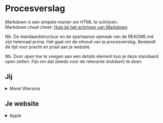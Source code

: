# Procesverslag
Markdown is een simpele manier om HTML te schrijven.  
Markdown cheat cheet: [Hulp bij het schrijven van Markdown](https://github.com/adam-p/markdown-here/wiki/Markdown-Cheatsheet).

Nb. De standaardstructuur en de spartaanse opmaak van de README.md zijn helemaal prima. Het gaat om de inhoud van je procesverslag. Besteedt de tijd voor pracht en praal aan je website.

Nb. Door *open* toe te voegen aan een *details* element kun je deze standaard open zetten. Fijn om dat steeds voor de relevante stuk(ken) te doen.





## Jij

<details>
<summary>Merel Wiersma</summary>

### Auteur:
Merel Wiersma

#### Je startniveau:
Blauw

#### Je focus:
ik begin met responsive en misschien wat animaties als ik daar aan toe kom :)
 UPDATE: volgensmij heb ik op dit moment een beetje van alles wat...
 
</details>





## Je website

<details>
<summary>Apple</summary>

### Je opdracht:
https://www.apple.com/nl/iphone-12/?afid=p238%7CsSPtEdyDb-dc_mtid_187079nc38483_pcrid_487299093080_pgrid_114373001947_&cid=aos-nl-kwgo-iphone--slid---product-
 
 https://www.apple.com/shop/studio/apple-watch

#### Screenshot(s) van de eerste pagina (small screen): 
<details>
 <summary>Apple iPhone 12</summary>
<img src="iphone12pagina.png" width="375px" alt="screenshot 1e pagina">
 </details>

 <details>
#### Screenshot(s) van de tweede pagina (small screen):
 <summary>Apple Watch</summary> 
<img src="applewatch1.png" width="375px" alt="applewatch1">
 <img src="applewatch2.png" width="375px" alt="applewatch2">
  <img src="applewatch3.png" width="375px" alt="applewatch3">
</details>





## Breakdownschets (week 1)

<details>
<summary>In de schets is te zien hoe de pagina opgedeeld is en welke delen ik zelf ga namaken.</summary>

### de hele pagina: 
<img src="breakdownschets.png" width="375px" alt="breakdownschets van eerste pagina">

### dynamisch deel (bijv menu): 
<img src="images/dummy-plaatje.jpg" width="375px" alt="breakdown van een dynamisch deel">

### wellicht nog een dynamisch deel (bijv filter): 
<img src="images/dummy-plaatje.jpg" width="375px" alt="breakdown van nog een dynamisch deel">

</details>





## Voortgang 1 (week 2)

<details>
<summary>uitwerken voor 1e voortgang</summary>

### Stand van zaken
ik heb de lessen best wel kunnen volgen tot nu toe, maar het lijkt me wel ingewikkeld om het van mijzelf zo 'uit mijn hoofd' te moeten doen.
 Ook heb ik deze week niet zo veel tijd gehad om te werken aan school, dus denk ik dat ik met het bouwen van de website iets achterloop.
 
 ik heb ik mijn code in de comments gezet waar ik tegenaanloop en wat ik graag wil veranderen


### Agenda voor meeting
samen met je groepje opstellen

| student 1      | student 2          | student 3    | student 4        |
| ---            | ---                | ---          | ---              |
| dit bespreken  | en dit             | en ik dit    | en dan ik dat    |
| en dat ook nog | dit als er tijd is | nog een punt | dit wil ik zeker |
| ...            | ...                | ...          | ...              |


### Verslag van meeting
in de meeting hebben we een voor een vragen gesteld aan Yunus en Rowin, en werd het opgelost met hun dmv scherm delen etc.
 zelf had ik wat kleine dingetjes zoals de header-icoontjes, een nettere opmaak van mijn html en wat margins weggehaald.
 nu wil ik alleen nog de kopjes onder de icoontjes in de 'belowheader' gecentreerd hebben,
 en een carrousel (of 'keuzemenu') voor de verschillende kleuren iphones onder aan de pagina.
 
 ** ik kwam ik na de feedback achter toen ik verder aan het werk ging:
 bij de transition (in de eerste sectie met de grote afbeelding in het midden) wil ik dat alleen de afbeelding beweegt, en niet de content eronder
naar onder schuift. dus dat het op zn plek blijft.
daarnaast wil ik dat als er niet meer gehoverd wordt, dat de afbeelding langzaam teruggaat naar 
het eerste formaat, en niet plots terugschiet

</details>





## Voortgang 2 (week 3)

<details open>
<summary>uitwerken voor 2e voortgang</summary>

### Stand van zaken
ik had nog geen tijd gehad om goed verder te gaan aan mijn website


### Agenda voor meeting
samen met je groepje opstellen

| student 1      | student 2          | student 3    | student 4        |
| ---            | ---                | ---          | ---              |
| dit bespreken  | en dit             | en ik dit    | en dan ik dat    |
| en dat ook nog | dit als er tijd is | nog een punt | dit wil ik zeker |
| ...            | ...                | ...          | ...              |


### Verslag van meeting
hier na afloop snel de uitkomsten van de meeting vastleggen

ik heb samen met het groepje een hamburgermenu gemaakt en meteen aan mijn eigen site toegevoegd, ook heb ik gezien hoe je een carrousel maakt en heb daar de code van overgenomen, mocht ik het ooit een keer nodig hebben.
 
 ik ben na het weekend aan mijn site gaan werken en heb wat dingen toegevoegd met javascript, zoals kleurkeuzes.(hier heb ik een tijdje mee lopen kloten maar het is me uiteindelijk wel gelukt in me eentje, waar ik erg blij mee ben), ook heb ik overal comment bijgezet die uitleggen wat mijn code doet en heb ik al mijn codes netjes 'opgeruimd' en geordend, zodat het er weer overzichtelijk uitziet.
 
 er zijn alleen nog wat puntjes zoals de font-family, centreren etc. wat nog wat beter kunnen (zie comments in mijn codes), maar voor nu ga ik denk ik beginnen met de 2e pagina die gemaakt moet worden (de apple watch pagina) ook bij deze heb ik besloten wat meer de focussen op javascript

</details>





## Toegankelijkheidstest (week 4)

<details>
<summary>uitwerken na test in 8e voortgang</summary>

### Bevindingen
Lijst met je bevindingen die in de test naar voren kwamen:

#### Titel eerste bevinding
Hier korte omschrijving (met indien nodig een afbeelding)

Hier een omschrijving van hoe het opgelost kan worden (met indien nodig een afbeelding)


#### Titel tweede bevinding. 
Hier korte omschrijving (met indien nodig een afbeelding)

Hier een omschrijving van hoe het opgelost kan worden (met indien nodig een afbeelding)


#### Titel volgende bevinding. 
Hier korte omschrijving (met indien nodig een afbeelding)

Hier een omschrijving van hoe het opgelost kan worden (met indien nodig een afbeelding)


#### Titel nog een bevinding. 
Hier korte omschrijving (met indien nodig een afbeelding)

Hier een omschrijving van hoe het opgelost kan worden (met indien nodig een afbeelding)

</details>





## Voortgang 3 (week 4)

<details>
<summary>uitwerken voor 3e voortgang</summary>

### Stand van zaken
in de voortgang heeft rowin mij geholpen met de opmaak van de kleurkeuze buttons en het hoveren van afbeeldingen (dat de scale groter wordt)
 hierna ben ik verder gegaan aan de 2e pagina (apple watch)


### Agenda voor meeting
samen met je groepje opstellen

| student 1      | student 2          | student 3    | student 4        |
| ---            | ---                | ---          | ---              |
| dit bespreken  | en dit             | en ik dit    | en dan ik dat    |
| en dat ook nog | dit als er tijd is | nog een punt | dit wil ik zeker |
| ...            | ...                | ...          | ...              |


### Verslag van meeting
hier na afloop snel de uitkomsten van de meeting vastleggen

- punt 1
- punt 2
- nog een punt
- ...

</details>





## Eindgesprek (week 5)

<details open>
<summary>uitwerken voor eindgesprek</summary>

### Stand van zaken
ik heb uiteindelijk 1 hele pagina en 2 halve extra pagina's gemaakt (zoals het ook op de apple website loopt)
 de iphone 12 pagina zijn er 2 dingetjes die me niet gelukt zijn:
 
 de z-index van het hamburger menu werkt niet meer
 onderaan de footer wilde ik nog wat links hebben maar die kreeg ik niet mooi gepositioneerd, dus heb ik ze maar weggedaan (als comments, dus ze staan er nog wel)
 
 bij de apple watch pagina heb ik een dropdown menu kunnen maken en met javcascript gewerkt
 
 gemiste kansen waar ik niet meer aan toe kwam:
 
 de combinatie van de applewatches meer uitwerken, dus had ik er graag nog een carrousel in gewild, zodat er gescrolld kan worden en je op die manier kan zien welke touchscreen het 'mooiste' past op het bandje die op dat moment gekozen is.
 
 en een ander js ding: dat als je op 'zijkant' klikt, er automatisch opniew 'voorkant' in de plaats komt te staan, zodat je steeds van zijkant en voorkant kan terugklikken
 
 

### Screenshot(s)

hier screenshot(s) van je eindresultaat

</details>





## Bronnenlijst

<details open>
<summary>continu bijhouden terwijl je werkt</summary>

Nb. Wees specifiek ('css-tricks' als bron is bijv. niet specifiek genoeg).

1. https://www.apple.com/nl/shop/studio/apple-watch
2. https://www.apple.com/nl/shop/studio/apple-watch
3. https://www.apple.com/nl/iphone-12/specs/
4. https://www.w3schools.com/howto/howto_css_dropdown.asp

</details>

